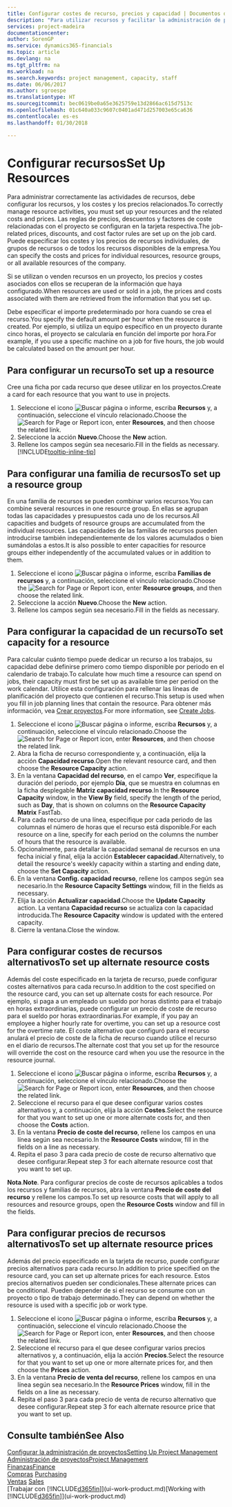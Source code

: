 ```yaml
---
title: Configurar costes de recurso, precios y capacidad | Documentos de Microsoft
description: "Para utilizar recursos y facilitar la administración de proyectos, especifique costes y precios para recursos individuales o grupos de recursos, y configure la capacidad de recursos."
services: project-madeira
documentationcenter: 
author: SorenGP
ms.service: dynamics365-financials
ms.topic: article
ms.devlang: na
ms.tgt_pltfrm: na
ms.workload: na
ms.search.keywords: project management, capacity, staff
ms.date: 06/06/2017
ms.author: sgroespe
ms.translationtype: HT
ms.sourcegitcommit: bec0619be0a65e3625759e13d2866ac615d7513c
ms.openlocfilehash: 01c640a033c9607c0401ad471d257003e65ca636
ms.contentlocale: es-es
ms.lasthandoff: 01/30/2018

---
```

# <a name="set-up-resources"></a><span data-ttu-id="24099-103">Configurar recursos</span><span class="sxs-lookup"><span data-stu-id="24099-103">Set Up Resources</span></span>
<span data-ttu-id="24099-104">Para administrar correctamente las actividades de recursos, debe configurar los recursos, y los costes y los precios relacionados.</span><span class="sxs-lookup"><span data-stu-id="24099-104">To correctly manage resource activities, you must set up your resources and the related costs and prices.</span></span> <span data-ttu-id="24099-105">Las reglas de precios, descuentos y factores de coste relacionadas con el proyecto se configuran en la tarjeta respectiva.</span><span class="sxs-lookup"><span data-stu-id="24099-105">The job-related prices, discounts, and cost factor rules are set up on the job card.</span></span> <span data-ttu-id="24099-106">Puede especificar los costes y los precios de recursos individuales, de grupos de recursos o de todos los recursos disponibles de la empresa.</span><span class="sxs-lookup"><span data-stu-id="24099-106">You can specify the costs and prices for individual resources, resource groups, or all available resources of the company.</span></span>

<span data-ttu-id="24099-107">Si se utilizan o venden recursos en un proyecto, los precios y costes asociados con ellos se recuperan de la información que haya configurado.</span><span class="sxs-lookup"><span data-stu-id="24099-107">When resources are used or sold in a job, the prices and costs associated with them are retrieved from the information that you set up.</span></span>

<span data-ttu-id="24099-108">Debe especificar el importe predeterminado por hora cuando se crea el recurso.</span><span class="sxs-lookup"><span data-stu-id="24099-108">You specify the default amount per hour when the resource is created.</span></span> <span data-ttu-id="24099-109">Por ejemplo, si utiliza un equipo específico en un proyecto durante cinco horas, el proyecto se calcularía en función del importe por hora.</span><span class="sxs-lookup"><span data-stu-id="24099-109">For example, if you use a specific machine on a job for five hours, the job would be calculated based on the amount per hour.</span></span>

## <a name="to-set-up-a-resource"></a><span data-ttu-id="24099-110">Para configurar un recurso</span><span class="sxs-lookup"><span data-stu-id="24099-110">To set up a resource</span></span>
<span data-ttu-id="24099-111">Cree una ficha por cada recurso que desee utilizar en los proyectos.</span><span class="sxs-lookup"><span data-stu-id="24099-111">Create a card for each resource that you want to use in projects.</span></span>

1. <span data-ttu-id="24099-112">Seleccione el icono ![Buscar página o informe](media/ui-search/search_small.png "icono Buscar página o informe"), escriba **Recursos** y, a continuación, seleccione el vínculo relacionado.</span><span class="sxs-lookup"><span data-stu-id="24099-112">Choose the ![Search for Page or Report](media/ui-search/search_small.png "Search for Page or Report icon") icon, enter **Resources**, and then choose the related link.</span></span>
2. <span data-ttu-id="24099-113">Seleccione la acción **Nuevo**.</span><span class="sxs-lookup"><span data-stu-id="24099-113">Choose the **New** action.</span></span>
3. <span data-ttu-id="24099-114">Rellene los campos según sea necesario.</span><span class="sxs-lookup"><span data-stu-id="24099-114">Fill in the fields as necessary.</span></span> [!INCLUDE[tooltip-inline-tip](includes/tooltip-inline-tip_md.md)]  

## <a name="to-set-up-a-resource-group"></a><span data-ttu-id="24099-115">Para configurar una familia de recursos</span><span class="sxs-lookup"><span data-stu-id="24099-115">To set up a resource group</span></span>
<span data-ttu-id="24099-116">En una familia de recursos se pueden combinar varios recursos.</span><span class="sxs-lookup"><span data-stu-id="24099-116">You can combine several resources in one resource group.</span></span> <span data-ttu-id="24099-117">En ellas se agrupan todas las capacidades y presupuestos cada uno de los recursos.</span><span class="sxs-lookup"><span data-stu-id="24099-117">All capacities and budgets of resource groups are accumulated from the individual resources.</span></span> <span data-ttu-id="24099-118">Las capacidades de las familias de recursos pueden introducirse también independientemente de los valores acumulados o bien sumándolas a estos.</span><span class="sxs-lookup"><span data-stu-id="24099-118">It is also possible to enter capacities for resource groups either independently of the accumulated values or in addition to them.</span></span>

1. <span data-ttu-id="24099-119">Seleccione el icono ![Buscar página o informe](media/ui-search/search_small.png "icono Buscar página o informe"), escriba **Familias de recursos** y, a continuación, seleccione el vínculo relacionado.</span><span class="sxs-lookup"><span data-stu-id="24099-119">Choose the ![Search for Page or Report](media/ui-search/search_small.png "Search for Page or Report icon") icon, enter **Resource groups**, and then choose the related link.</span></span>
2. <span data-ttu-id="24099-120">Seleccione la acción **Nuevo**.</span><span class="sxs-lookup"><span data-stu-id="24099-120">Choose the **New** action.</span></span>
3. <span data-ttu-id="24099-121">Rellene los campos según sea necesario.</span><span class="sxs-lookup"><span data-stu-id="24099-121">Fill in the fields as necessary.</span></span>

## <a name="to-set-capacity-for-a-resource"></a><span data-ttu-id="24099-122">Para configurar la capacidad de un recurso</span><span class="sxs-lookup"><span data-stu-id="24099-122">To set capacity for a resource</span></span>
<span data-ttu-id="24099-123">Para calcular cuánto tiempo puede dedicar un recurso a los trabajos, su capacidad debe definirse primero como tiempo disponible por periodo en el calendario de trabajo.</span><span class="sxs-lookup"><span data-stu-id="24099-123">To calculate how much time a resource can spend on jobs, their capacity must first be set up as available time per period on the work calendar.</span></span> <span data-ttu-id="24099-124">Utilice esta configuración para rellenar las líneas de planificación del proyecto que contienen el recurso.</span><span class="sxs-lookup"><span data-stu-id="24099-124">This setup is used when you fill in job planning lines that contain the resource.</span></span> <span data-ttu-id="24099-125">Para obtener más información, vea [Crear proyectos](projects-how-create-jobs.md).</span><span class="sxs-lookup"><span data-stu-id="24099-125">For more information, see [Create Jobs](projects-how-create-jobs.md).</span></span>

1. <span data-ttu-id="24099-126">Seleccione el icono ![Buscar página o informe](media/ui-search/search_small.png "icono Buscar página o informe"), escriba **Recursos** y, a continuación, seleccione el vínculo relacionado.</span><span class="sxs-lookup"><span data-stu-id="24099-126">Choose the ![Search for Page or Report](media/ui-search/search_small.png "Search for Page or Report icon") icon, enter **Resources**, and then choose the related link.</span></span>
2. <span data-ttu-id="24099-127">Abra la ficha de recurso correspondiente y, a continuación, elija la acción **Capacidad recurso**.</span><span class="sxs-lookup"><span data-stu-id="24099-127">Open the relevant resource card, and then choose the **Resource Capacity** action.</span></span>
3. <span data-ttu-id="24099-128">En la ventana **Capacidad del recurso**, en el campo **Ver**, especifique la duración del periodo, por ejemplo **Día**, que se muestra en columnas en la ficha desplegable **Matriz capacidad recurso**.</span><span class="sxs-lookup"><span data-stu-id="24099-128">In the **Resource Capacity** window, in the **View By** field, specify the length of the period, such as **Day**, that is shown on columns on the **Resource Capacity Matrix** FastTab.</span></span>
4. <span data-ttu-id="24099-129">Para cada recurso de una línea, especifique por cada periodo de las columnas el número de horas que el recurso está disponible.</span><span class="sxs-lookup"><span data-stu-id="24099-129">For each resource on a line, specify for each period on the columns the number of hours that the resource is available.</span></span>
5. <span data-ttu-id="24099-130">Opcionalmente, para detallar la capacidad semanal de recursos en una fecha inicial y final, elija la acción **Establecer capacidad**.</span><span class="sxs-lookup"><span data-stu-id="24099-130">Alternatively, to detail the resource's weekly capacity within a starting and ending date, choose the **Set Capacity** action.</span></span>
6. <span data-ttu-id="24099-131">En la ventana **Config. capacidad recurso**, rellene los campos según sea necesario.</span><span class="sxs-lookup"><span data-stu-id="24099-131">In the **Resource Capacity Settings** window, fill in the fields as necessary.</span></span>
7. <span data-ttu-id="24099-132">Elija la acción **Actualizar capacidad**.</span><span class="sxs-lookup"><span data-stu-id="24099-132">Choose the **Update Capacity** action.</span></span> <span data-ttu-id="24099-133">La ventana **Capacidad recurso** se actualiza con la capacidad introducida.</span><span class="sxs-lookup"><span data-stu-id="24099-133">The **Resource Capacity** window is updated with the entered capacity.</span></span>
8. <span data-ttu-id="24099-134">Cierre la ventana.</span><span class="sxs-lookup"><span data-stu-id="24099-134">Close the window.</span></span>

## <a name="to-set-up-alternate-resource-costs"></a><span data-ttu-id="24099-135">Para configurar costes de recursos alternativos</span><span class="sxs-lookup"><span data-stu-id="24099-135">To set up alternate resource costs</span></span>
<span data-ttu-id="24099-136">Además del coste especificado en la tarjeta de recurso, puede configurar costes alternativos para cada recurso.</span><span class="sxs-lookup"><span data-stu-id="24099-136">In addition to the cost specified on the resource card, you can set up alternate costs for each resource.</span></span> <span data-ttu-id="24099-137">Por ejemplo, si paga a un empleado un sueldo por horas distinto para el trabajo en horas extraordinarias, puede configurar un precio de coste de recurso para el sueldo por horas extraordinarias.</span><span class="sxs-lookup"><span data-stu-id="24099-137">For example, if you pay an employee a higher hourly rate for overtime, you can set up a resource cost for the overtime rate.</span></span> <span data-ttu-id="24099-138">El coste alternativo que configuró para el recurso anulará el precio de coste de la ficha de recurso cuando utilice el recurso en el diario de recursos.</span><span class="sxs-lookup"><span data-stu-id="24099-138">The alternate cost that you set up for the resource will override the cost on the resource card when you use the resource in the resource journal.</span></span>

1. <span data-ttu-id="24099-139">Seleccione el icono ![Buscar página o informe](media/ui-search/search_small.png "icono Buscar página o informe"), escriba **Recursos** y, a continuación, seleccione el vínculo relacionado.</span><span class="sxs-lookup"><span data-stu-id="24099-139">Choose the ![Search for Page or Report](media/ui-search/search_small.png "Search for Page or Report icon") icon, enter **Resources**, and then choose the related link.</span></span>  
2. <span data-ttu-id="24099-140">Seleccione el recurso para el que desee configurar varios costes alternativos y, a continuación, elija la acción **Costes**.</span><span class="sxs-lookup"><span data-stu-id="24099-140">Select the resource for that you want to set up one or more alternate costs for, and then choose the **Costs** action.</span></span>  
3. <span data-ttu-id="24099-141">En la ventana **Precio de coste del recurso**, rellene los campos en una línea según sea necesario.</span><span class="sxs-lookup"><span data-stu-id="24099-141">In the **Resource Costs** window, fill in the fields on a line as necessary.</span></span>  
4. <span data-ttu-id="24099-142">Repita el paso 3 para cada precio de coste de recurso alternativo que desee configurar.</span><span class="sxs-lookup"><span data-stu-id="24099-142">Repeat step 3 for each alternate resource cost that you want to set up.</span></span>

<span data-ttu-id="24099-143">**Nota**.</span><span class="sxs-lookup"><span data-stu-id="24099-143">**Note**.</span></span> <span data-ttu-id="24099-144">Para configurar precios de coste de recursos aplicables a todos los recursos y familias de recursos, abra la ventana **Precio de coste del recurso** y rellene los campos.</span><span class="sxs-lookup"><span data-stu-id="24099-144">To set up resource costs that will apply to all resources and resource groups, open the **Resource Costs** window and fill in the fields.</span></span>

## <a name="to-set-up-alternate-resource-prices"></a><span data-ttu-id="24099-145">Para configurar precios de recursos alternativos</span><span class="sxs-lookup"><span data-stu-id="24099-145">To set up alternate resource prices</span></span>
<span data-ttu-id="24099-146">Además del precio especificado en la tarjeta de recurso, puede configurar precios alternativos para cada recurso.</span><span class="sxs-lookup"><span data-stu-id="24099-146">In addition to price specified on the resource card, you can set up alternate prices for each resource.</span></span> <span data-ttu-id="24099-147">Estos precios alternativos pueden ser condicionales.</span><span class="sxs-lookup"><span data-stu-id="24099-147">These alternate prices can be conditional.</span></span> <span data-ttu-id="24099-148">Pueden depender de si el recurso se consume con un proyecto o tipo de trabajo determinado.</span><span class="sxs-lookup"><span data-stu-id="24099-148">They can depend on whether the resource is used with a specific job or work type.</span></span>

1. <span data-ttu-id="24099-149">Seleccione el icono ![Buscar página o informe](media/ui-search/search_small.png "icono Buscar página o informe"), escriba **Recursos** y, a continuación, seleccione el vínculo relacionado.</span><span class="sxs-lookup"><span data-stu-id="24099-149">Choose the ![Search for Page or Report](media/ui-search/search_small.png "Search for Page or Report icon") icon, enter **Resources**, and then choose the related link.</span></span>
2. <span data-ttu-id="24099-150">Seleccione el recurso para el que desee configurar varios precios alternativos y, a continuación, elija la acción **Precios**.</span><span class="sxs-lookup"><span data-stu-id="24099-150">Select the resource for that you want to set up one or more alternate prices for, and then choose the **Prices** action.</span></span>
3. <span data-ttu-id="24099-151">En la ventana **Precio de venta del recurso**, rellene los campos en una línea según sea necesario.</span><span class="sxs-lookup"><span data-stu-id="24099-151">In the **Resource Prices** window, fill in the fields on a line as necessary.</span></span>
4. <span data-ttu-id="24099-152">Repita el paso 3 para cada precio de venta de recurso alternativo que desee configurar.</span><span class="sxs-lookup"><span data-stu-id="24099-152">Repeat step 3 for each alternate resource price that you want to set up.</span></span>

## <a name="see-also"></a><span data-ttu-id="24099-153">Consulte también</span><span class="sxs-lookup"><span data-stu-id="24099-153">See Also</span></span>
[<span data-ttu-id="24099-154">Configurar la administración de proyectos</span><span class="sxs-lookup"><span data-stu-id="24099-154">Setting Up Project Management</span></span>](projects-setup-projects.md)  
[<span data-ttu-id="24099-155">Administración de proyectos</span><span class="sxs-lookup"><span data-stu-id="24099-155">Project Management</span></span>](projects-manage-projects.md)  
[<span data-ttu-id="24099-156">Finanzas</span><span class="sxs-lookup"><span data-stu-id="24099-156">Finance</span></span>](finance.md)  
<span data-ttu-id="24099-157">[Compras](purchasing-manage-purchasing.md)       </span><span class="sxs-lookup"><span data-stu-id="24099-157">[Purchasing](purchasing-manage-purchasing.md)       </span></span>  
<span data-ttu-id="24099-158">[Ventas](sales-manage-sales.md)    </span><span class="sxs-lookup"><span data-stu-id="24099-158">[Sales](sales-manage-sales.md)    </span></span>  
<span data-ttu-id="24099-159">[Trabajar con [!INCLUDE[d365fin](includes/d365fin_md.md)]](ui-work-product.md)</span><span class="sxs-lookup"><span data-stu-id="24099-159">[Working with [!INCLUDE[d365fin](includes/d365fin_md.md)]](ui-work-product.md)</span></span>  

